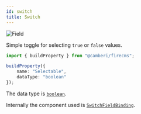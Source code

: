 ```yaml
---
id: switch
title: Switch
---
```


![Field](/img/fields/Switch.png)

Simple toggle for selecting `true` or `false` values.

```typescript jsx
import { buildProperty } from "@camberi/firecms";

buildProperty({
    name: "Selectable",
    dataType: "boolean"
});
```

The data type is [`boolean`](../config/boolean).

Internally the component used
is [`SwitchFieldBinding`](../../api/functions/SwitchFieldBinding).

